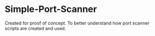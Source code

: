 # Simple-Port-Scanner
Created for proof of concept. To better understand how port scanner scripts are created and used.
